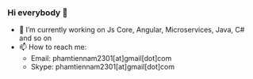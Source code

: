 ### Hi everybody 👋

- 🔭 I’m currently working on Js Core, Angular, Microservices, Java, C# and so on
- 📫 How to reach me: 
  - Email: phamtiennam2301[at]gmail[dot]com
  - Skype: phamtiennam2301[at]gmail[dot]com
